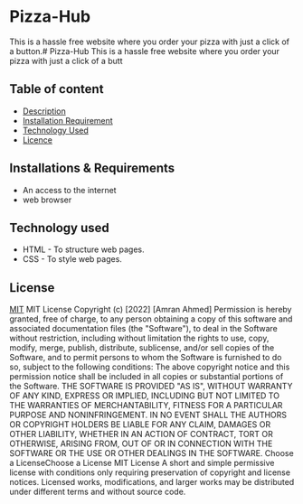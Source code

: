 # Pizza-Hub
This is a  hassle free website where you order your pizza with just a click of a button.# Pizza-Hub
This is a  hassle free website where you order your pizza with just a click of a butt
## Table of content
+ [Description](#description)
+ [Installation Requirement](#Installation)
+ [Technology Used](#technology-used)
+ [Licence](#licence)
## Installations & Requirements
* An access to the internet
* web browser
## Technology used
* HTML   - To structure web pages.
* CSS  -  To style web pages.
## License
[MIT](https://choosealicense.com/licenses/mit/)
MIT License
Copyright (c) [2022] [Amran Ahmed]
Permission is hereby granted, free of charge, to any person obtaining a copy
of this software and associated documentation files (the "Software"), to deal
in the Software without restriction, including without limitation the rights
to use, copy, modify, merge, publish, distribute, sublicense, and/or sell
copies of the Software, and to permit persons to whom the Software is
furnished to do so, subject to the following conditions:
The above copyright notice and this permission notice shall be included in all
copies or substantial portions of the Software.
THE SOFTWARE IS PROVIDED "AS IS", WITHOUT WARRANTY OF ANY KIND, EXPRESS OR
IMPLIED, INCLUDING BUT NOT LIMITED TO THE WARRANTIES OF MERCHANTABILITY,
FITNESS FOR A PARTICULAR PURPOSE AND NONINFRINGEMENT. IN NO EVENT SHALL THE
AUTHORS OR COPYRIGHT HOLDERS BE LIABLE FOR ANY CLAIM, DAMAGES OR OTHER
LIABILITY, WHETHER IN AN ACTION OF CONTRACT, TORT OR OTHERWISE, ARISING FROM,
OUT OF OR IN CONNECTION WITH THE SOFTWARE OR THE USE OR OTHER DEALINGS IN THE
SOFTWARE.
Choose a LicenseChoose a License
MIT License
A short and simple permissive license with conditions only requiring preservation of copyright and license notices. Licensed works, modifications, and larger works may be distributed under different terms and without source code.
